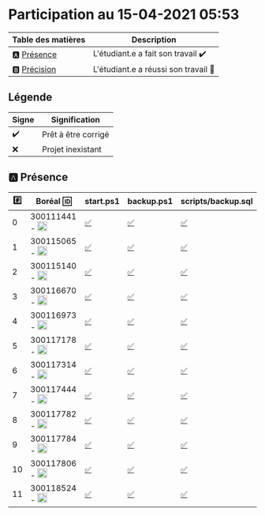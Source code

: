 # Participation au 15-04-2021 05:53

| Table des matières            | Description                                             |
|-------------------------------|---------------------------------------------------------|
| :a: [Présence](#a-présence)   | L'étudiant.e a fait son travail    :heavy_check_mark:   |
| :b: [Précision](#b-précision) | L'étudiant.e a réussi son travail  :tada:               |

## Légende

| Signe              | Signification                 |
|--------------------|-------------------------------|
| :heavy_check_mark: | Prêt à être corrigé           |
| :x:                | Projet inexistant             |

## :a: Présence

|:hash:| Boréal :id:                | **start.ps1**   | **backup.ps1** | **scripts/backup.sql** |
|------|----------------------------|-------------|--------|------------|
| 0 | 300111441 - <image src='https://avatars0.githubusercontent.com/u/55207099?s=460&v=4' width=20 height=20></image> | [:white_check_mark:](../300111441/start.ps1) | [:white_check_mark:](../300111441/backup.ps1) | [:white_check_mark:](../300111441/scripts/backup.sql) |
| 1 | 300115065 - <image src='https://avatars0.githubusercontent.com/u/54910778?s=460&v=4' width=20 height=20></image> | [:white_check_mark:](../300115065/start.ps1) | [:white_check_mark:](../300115065/backup.ps1) | [:white_check_mark:](../300115065/scripts/backup.sql) |
| 2 | 300115140 - <image src='https://avatars0.githubusercontent.com/u/54910329?s=460&v=4' width=20 height=20></image> | [:white_check_mark:](../300115140/start.ps1) | [:white_check_mark:](../300115140/backup.ps1) | [:white_check_mark:](../300115140/scripts/backup.sql) |
| 3 | 300116670 - <image src='https://avatars0.githubusercontent.com/u/55238107?s=460&v=4' width=20 height=20></image> | [:white_check_mark:](../300116670/start.ps1) | [:white_check_mark:](../300116670/backup.ps1) | [:white_check_mark:](../300116670/scripts/backup.sql) |
| 4 | 300116973 - <image src='https://avatars0.githubusercontent.com/u/54910252?s=460&v=4' width=20 height=20></image> | [:white_check_mark:](../300116973/start.ps1) | [:white_check_mark:](../300116973/backup.ps1) | [:white_check_mark:](../300116973/scripts/backup.sql) |
| 5 | 300117178 - <image src='https://avatars0.githubusercontent.com/u/54910937?s=460&v=4' width=20 height=20></image> | [:white_check_mark:](../300117178/start.ps1) | [:white_check_mark:](../300117178/backup.ps1) | [:white_check_mark:](../300117178/scripts/backup.sql) |
| 6 | 300117314 - <image src='https://avatars0.githubusercontent.com/u/54910700?s=460&v=4' width=20 height=20></image> | [:white_check_mark:](../300117314/start.ps1) | [:white_check_mark:](../300117314/backup.ps1) | [:white_check_mark:](../300117314/scripts/backup.sql) |
| 7 | 300117444 - <image src='https://avatars0.githubusercontent.com/u/54910261?s=460&v=4' width=20 height=20></image> | [:white_check_mark:](../300117444/start.ps1) | [:white_check_mark:](../300117444/backup.ps1) | [:white_check_mark:](../300117444/scripts/backup.sql) |
| 8 | 300117782 - <image src='https://avatars0.githubusercontent.com/u/56364697?s=460&v=4' width=20 height=20></image> | [:white_check_mark:](../300117782/start.ps1) | [:white_check_mark:](../300117782/backup.ps1) | [:white_check_mark:](../300117782/scripts/backup.sql) |
| 9 | 300117784 - <image src='https://avatars0.githubusercontent.com/u/54910102?s=460&v=4' width=20 height=20></image> | [:white_check_mark:](../300117784/start.ps1) | [:white_check_mark:](../300117784/backup.ps1) | [:white_check_mark:](../300117784/scripts/backup.sql) |
| 10 | 300117806 - <image src='https://avatars0.githubusercontent.com/u/54910103?s=460&v=4' width=20 height=20></image> | [:white_check_mark:](../300117806/start.ps1) | [:white_check_mark:](../300117806/backup.ps1) | [:white_check_mark:](../300117806/scripts/backup.sql) |
| 11 | 300118524 - <image src='https://avatars0.githubusercontent.com/u/56364857?s=460&v=4' width=20 height=20></image> | [:white_check_mark:](../300118524/start.ps1) | [:white_check_mark:](../300118524/backup.ps1) | [:white_check_mark:](../300118524/scripts/backup.sql) |
